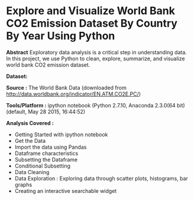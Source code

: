 # Explore and Visualize World Bank CO2 Emission Dataset By Country By Year Using Python


**Abstract**
Exploratory data analysis is a critical step in understanding data. In this project, we use Python to clean, 
explore, summarize, and visualize world bank CO2 emission dataset.

**Dataset:** 

**Source :** The World Bank Data (downloaded from http://data.worldbank.org/indicator/EN.ATM.CO2E.PC/)

**Tools/Platform :** ipython notebook (Python 2.7.10, Anaconda 2.3.0(64 bit) (default, May 28 2015, 16:44:52)

**Analysis Covered :**

* Getting Started with ipython notebook
* Get the Data
* Import the data using Pandas
* Dataframe characteristics
* Subsetting the Dataframe
* Conditional Subsetting
* Data Cleaning
* Data Exploration : Exploring data through scatter plots, histograms, bar graphs
* Creating an interactive searchable widget
